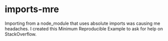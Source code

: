 # imports-mre
Importing from a node_module that uses absolute imports was causing me headaches. I created this Minimum Reproducible Example to ask for help on StackOverflow.
